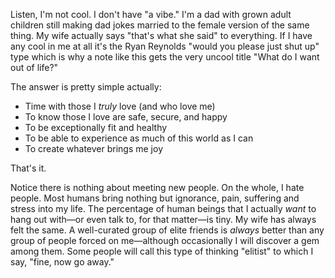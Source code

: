 Listen, I'm not cool. I don't have "a vibe." I'm a dad with grown adult children still making dad jokes married to the female version of the same thing. My wife actually says "that's what she said" to everything. If I have any cool in me at all it's the Ryan Reynolds "would you please just shut up" type which is why a note like this gets the very uncool title "What do I want out of life?"

The answer is pretty simple actually:

- Time with those I *truly* love (and who love me)
- To know those I love are safe, secure, and happy
- To be exceptionally fit and healthy
- To be able to experience as much of this world as I can
- To create whatever brings me joy

That's it. 

Notice there is nothing about meeting new people. On the whole, I hate people. Most humans bring nothing but ignorance, pain, suffering and stress into my life. The percentage of human beings that I actually _want_ to hang out with—or even talk to, for that matter—is tiny. My wife has always felt the same.  A well-curated group of elite friends is _always_ better than any group of people forced on me—although occasionally I will discover a gem among them. Some people will call this type of thinking "elitist" to which I say, "fine, now go away."